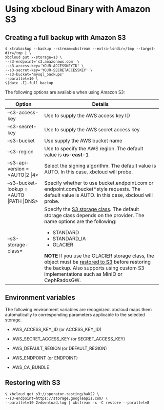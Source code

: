 # Using xbcloud Binary with Amazon S3

## Creating a full backup with Amazon S3

```shell
$ xtrabackup --backup --stream=xbstream --extra-lsndir=/tmp --target-dir=/tmp | \
xbcloud put --storage=s3 \
--s3-endpoint='s3.amazonaws.com' \
--s3-access-key='YOUR-ACCESSKEYID' \
--s3-secret-key='YOUR-SECRETACCESSKEY' \
--s3-bucket='mysql_backups'
--parallel=10 \
$(date -I)-full_backup
```

The following options are available when using Amazon S3:

| Option                                                                                                                                                                                                                                                           | Details                                                                                                                                                                                                                                                                                                                                                                                                                                                                                                                                        |
|------------------------------------------------------------------------------------------------------------------------------------------------------------------------------------------------------------------------------------------------------------------|------------------------------------------------------------------------------------------------------------------------------------------------------------------------------------------------------------------------------------------------------------------------------------------------------------------------------------------------------------------------------------------------------------------------------------------------------------------------------------------------------------------------------------------------|
| –s3-access-key                                                                                                                                                                                                                                                   | Use to supply the AWS access key ID                                                                                                                                                                                                                                                                                                                                                                                                                                                                                                            |
| –s3-secret-key                                                                                                                                                                                                                                                   | Use to supply the AWS secret access key                                                                                                                                                                                                                                                                                                                                                                                                                                                                                                        |
| –s3-bucket                                                                                                                                                                                                                                                       | Use supply the AWS bucket name                                                                                                                                                                                                                                                                                                                                                                                                                                                                                                                 |
| –s3-region                                                                                                                                                                                                                                                       | Use to specify the AWS region. The default value is **us-east-1**                                                                                                                                                                                                                                                                                                                                                                                                                                                                              |
| –s3-api-version = <AUTO&vert;2                                               &vert;4>                                                                                                                                                                            | Select the signing algorithm. The default value is AUTO. In this case, xbcloud will probe.                                                                                                                                                                                                                                                                                                                                                                                                                                                     |
| –s3-bucket-lookup = <AUTO                                                             &vert;PATH &vert;DNS>                                                                                                                                                      | Specify whether to use bucket.endpoint.com or endpoint.com/bucket*style requests. The default value is AUTO. In this case, xbcloud will probe.                                                                                                                                                                                                                                                                                                                                                                                                 |                                                                                                                      |
| –s3-storage-class=<name>                                                                                                                                                                                                                                         | Specify the [S3 storage class](https://docs.aws.amazon.com/AmazonS3/latest/userguide/storage-class-intro.html). The default storage class depends on the provider. The name options are the following:<ul><li>STANDARD</li><li>STANDARD_IA</li><li>GLACIER</li></ul> **NOTE** If you use the GLACIER storage class, the object must be [restored to S3](https://docs.aws.amazon.com/AmazonS3/latest/userguide/restoring-objects.html) before restoring the backup. Also supports using custom S3 implementations such as MinIO or CephRadosGW. |                                                                                                                                                                                                                                                      |

## Environment variables

The following environment variables are recognized. xbcloud maps them
automatically to corresponding parameters applicable to the selected storage.


* AWS_ACCESS_KEY_ID (or ACCESS_KEY_ID)


* AWS_SECRET_ACCESS_KEY (or SECRET_ACCESS_KEY)


* AWS_DEFAULT_REGION (or DEFAULT_REGION)


* AWS_ENDPOINT (or ENDPOINT)


* AWS_CA_BUNDLE

## Restoring with S3

```shell
$ xbcloud get s3://operator-testing/bak22 \
--s3-endpoint=https://storage.googleapis.com/ \
--parallel=10 2>download.log | xbstream -x -C restore --parallel=8
```
